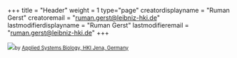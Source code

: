 +++
title = "Header"
weight = 1
type="page"
creatordisplayname = "Ruman Gerst"
creatoremail = "ruman.gerst@leibniz-hki.de"
lastmodifierdisplayname = "Ruman Gerst"
lastmodifieremail = "ruman.gerst@leibniz-hki.de"
+++


<a href="/" target="_self"><img src="/img/logo.svg" /></a><span style="font-size: 80%;">by <a href="https://www.leibniz-hki.de/en/applied-systems-biology.html" target="_blank">Applied Systems Biology, HKI Jena, Germany</a></span>
